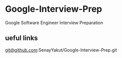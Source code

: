 # Google-Interview-Prep
Google Software Engineer Interview Preparation

## ueful links
git@github.com:SenayYakut/Google-Interview-Prep.git
